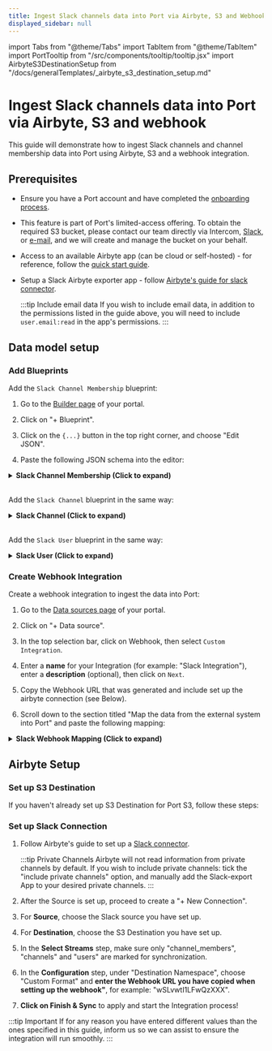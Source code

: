 ```yaml
---
title: Ingest Slack channels data into Port via Airbyte, S3 and Webhook
displayed_sidebar: null
---
```


import Tabs from "@theme/Tabs"
import TabItem from "@theme/TabItem"
import PortTooltip from "/src/components/tooltip/tooltip.jsx"
import AirbyteS3DestinationSetup from "/docs/generalTemplates/_airbyte_s3_destination_setup.md"


# Ingest Slack channels data into Port via Airbyte, S3 and webhook

This guide will demonstrate how to ingest Slack channels and channel membership data into Port using Airbyte, S3 and a webhook integration.

## Prerequisites

- Ensure you have a Port account and have completed the [onboarding process](https://docs.port.io/quickstart).

- This feature is part of Port's limited-access offering. To obtain the required S3 bucket, please contact our team directly via Intercom, [Slack](https://www.getport.io/community), or [e-mail](mailto:support@getport.io), and we will create and manage the bucket on your behalf.

- Access to an available Airbyte app (can be cloud or self-hosted) - for reference, follow the [quick start guide](https://docs.airbyte.com/using-airbyte/getting-started/oss-quickstart).

- Setup a Slack Airbyte exporter app - follow [Airbyte's guide for slack connector](https://docs.airbyte.com/integrations/sources/slack).

  :::tip Include email data
  If you wish to include email data, in addition to the permissions listed in the guide above, you will need to include `user.email:read` in the app's permissions.
  :::

  
## Data model setup

### Add Blueprints 

Add the `Slack Channel Membership` blueprint:

1. Go to the [Builder page](https://app.getport.io/settings/data-model) of your portal.

2. Click on "+ Blueprint".

3. Click on the `{...}` button in the top right corner, and choose "Edit JSON".

4. Paste the following JSON schema into the editor:

<details>
<summary><b>Slack Channel Membership (Click to expand)</b></summary>

```json showLineNumbers
{
  "identifier": "slack_channel_membership",
  "description": "Slack Channel Membership",
  "title": "Slack Channel Membership",
  "icon": "Slack",
  "schema": {
    "properties": {
      "member_id": {
        "type": "string",
        "description": "ID of the user who is a member of the channel."
      },
      "channel_id": {
        "type": "string",
        "description": "ID of the channel the user belongs to."
      }
    },
    "required": [
      "member_id",
      "channel_id"
    ]
  },
  "mirrorProperties": {},
  "calculationProperties": {},
  "aggregationProperties": {},
  "relations": {}
}
```

</details>
<br/>

Add the `Slack Channel` blueprint in the same way:

<details>
<summary><b>Slack Channel (Click to expand)</b></summary>

```json showLineNumbers
{
  "identifier": "slack_channel",
  "description": "Slack Channel",
  "title": "Slack Channel",
  "icon": "Slack",
  "schema": {
    "properties": {
      "is_private": {
        "type": "boolean",
        "description": "Indicates if the channel is private."
      },
      "context_team_id": {
        "type": "string",
        "description": "ID of the team the channel belongs to."
      },
      "is_channel": {
        "type": "boolean",
        "description": "Indicates if this is a channel (true) or a direct message (false)."
      },
      "is_shared": {
        "type": "boolean",
        "description": "Indicates if the channel is shared across teams."
      },
      "previous_names": {
        "type": "array",
        "description": "List of previous names of the channel."
      },
      "creator": {
        "type": "string",
        "description": "ID of the user who created the channel."
      },
      "createdAt": {
        "type": "number",
        "description": "Timestamp of when the channel was created."
      },
      "is_ext_shared": {
        "type": "boolean",
        "description": "Indicates if the channel is externally shared."
      },
      "is_group": {
        "type": "boolean",
        "description": "Indicates if this is a group DM."
      },
      "is_archived": {
        "type": "boolean",
        "description": "Indicates if the channel is archived."
      },
      "shared_team_ids": {
        "type": "array",
        "description": "List of teams the channel is shared with."
      },
      "is_org_shared": {
        "type": "boolean",
        "description": "Indicates if the channel is shared across the entire organization."
      },
      "num_members": {
        "type": "number",
        "title": "num_members"
      },
      "purpose": {
        "type": "string",
        "description": "Information about the channel's purpose."
      },
      "topic": {
        "type": "string",
        "description": "Information about the channel's topic."
      }
    },
    "required": []
  },
  "mirrorProperties": {
    "member_id": {
      "title": "member_id",
      "path": "users.member_id"
    }
  },
  "calculationProperties": {},
  "aggregationProperties": {},
  "relations": {
    "users": {
      "title": "Users",
      "target": "slack_channel_membership",
      "required": false,
      "many": true
    }
  }
}
```

</details>
<br/>

Add the `Slack User` blueprint in the same way:

<details>
<summary><b>Slack User (Click to expand)</b></summary>

```json showLineNumbers
{
  "identifier": "slack_user",
  "description": "Slack User",
  "title": "Slack User",
  "icon": "Slack",
  "schema": {
    "properties": {
      "tz": {
        "type": "string",
        "description": "The user's time zone."
      },
      "is_restricted": {
        "type": "boolean",
        "description": "Indicates if the user is restricted."
      },
      "is_primary_owner": {
        "type": "boolean",
        "description": "Indicates if the user is the primary owner."
      },
      "real_name": {
        "type": "string",
        "description": "The user's real name."
      },
      "team_id": {
        "type": "string",
        "description": "The user's team ID."
      },
      "is_admin": {
        "type": "boolean",
        "description": "Indicates if the user is an admin."
      },
      "is_app_user": {
        "type": "boolean",
        "description": "Indicates if the user is an app user."
      },
      "deleted": {
        "type": "boolean",
        "description": "Indicates if the user is deleted."
      },
      "is_bot": {
        "type": "boolean",
        "description": "Indicates if the user is a bot."
      },
      "email": {
        "type": "string",
        "title": "email"
      }
    },
    "required": []
  },
  "mirrorProperties": {
    "channel_id": {
      "title": "channel_id",
      "path": "membership.channel_id"
    }
  },
  "calculationProperties": {},
  "aggregationProperties": {},
  "relations": {
    "user": {
      "title": "User",
      "target": "_user",
      "required": false,
      "many": false
    },
    "membership": {
      "title": "membership",
      "target": "slack_channel_membership",
      "required": false,
      "many": true
    }
  }
}
```

</details>

### Create Webhook Integration

Create a webhook integration to ingest the data into Port:

1. Go to the [Data sources page](https://app.getport.io/settings/data-sources) of your portal.

2. Click on "+ Data source".

3. In the top selection bar, click on Webhook, then select `Custom Integration`.

4. Enter a **name** for your Integration (for example: "Slack Integration"), enter a **description** (optional), then click on `Next`.

5. Copy the Webhook URL that was generated and include set up the airbyte connection (see Below).

6. Scroll down to the section titled "Map the data from the external system into Port" and paste the following mapping:

<details>
<summary><b>Slack Webhook Mapping (Click to expand)</b></summary>

```json showLineNumbers
[
  {
    "blueprint": "slack_channel",
    "operation": "create",
    "filter": "(.body | has(\"_PORT_SOURCE_OBJECT_KEY\")) and (.body._PORT_SOURCE_OBJECT_KEY | split(\"/\") | .[2] | IN(\"channels\"))",
    "entity": {
      "identifier": ".body.id | tostring",
      "title": ".body.name_normalized | tostring",
      "properties": {
        "is_private": ".body.is_private",
        "purpose": ".body.purpose.value",
        "context_team_id": ".body.context_team_id",
        "is_shared": ".body.is_shared",
        "previous_names": ".body.previous_names",
        "creator": ".body.creator",
        "createdAt": ".body.created",
        "is_ext_shared": ".body.is_ext_shared",
        "is_group": ".body.is_group",
        "is_archived": ".body.is_archived",
        "num_members": ".body.num_members | tonumber? // .",
        "topic": ".body.topic.value",
        "shared_team_ids": ".body.shared_team_ids",
        "is_org_shared": ".body.is_org_shared"
      },
      "relations": {
        "users": {
          "combinator": "'and'",
          "rules": [
            {
              "property": "'channel_id'",
              "operator": "'='",
              "value": ".body.id | tostring"
            }
          ]
        }
      }
    }
  },
  {
    "blueprint": "slack_user",
    "operation": "create",
    "filter": "(.body | has(\"_PORT_SOURCE_OBJECT_KEY\")) and (.body._PORT_SOURCE_OBJECT_KEY | split(\"/\") | .[2] | IN(\"users\"))",
    "entity": {
      "identifier": ".body.id | tostring",
      "title": ".body.name | tostring",
      "properties": {
        "tz": ".body.tz",
        "is_restricted": ".body.is_restricted",
        "is_primary_owner": ".body.is_primary_owner",
        "real_name": ".body.real_name",
        "team_id": ".body.team_id",
        "is_admin": ".body.is_admin",
        "is_app_user": ".body.is_app_user",
        "deleted": ".body.deleted",
        "is_bot": ".body.is_bot",
        "email": ".body.profile.email"
      },
      "relations": {
        "user": ".body.profile.email"
      }
    }
  },
  {
    "blueprint": "slack_channel_membership",
    "operation": "create",
    "filter": "(.body | has(\"_PORT_SOURCE_OBJECT_KEY\")) and (.body._PORT_SOURCE_OBJECT_KEY | split(\"/\") | .[2] | IN(\"channel_members\"))",
    "entity": {
      "identifier": ".body.channel_id + \"_\" + .body.member_id | tostring",
      "title": ".body.channel_id + \"_\" + .body.member_id | tostring",
      "properties": {
        "member_id": ".body.member_id",
        "channel_id": ".body.channel_id"
      }
    }
  }
]

```

</details>

## Airbyte Setup

### Set up S3 Destination

If you haven't already set up S3 Destination for Port S3, follow these steps:

<AirbyteS3DestinationSetup/>


### Set up Slack Connection

1. Follow Airbyte's guide to set up a [Slack connector](https://docs.airbyte.com/integrations/sources/slack).

    :::tip Private Channels
      Airbyte will not read information from private channels by default. 
      If you wish to include private channels: tick the "include private channels" option, 
      and manually add the Slack-export App to your desired private channels.
    ::: 

2. After the Source is set up, proceed to create a "+ New Connection".

3. For **Source**, choose the Slack source you have set up.

4. For **Destination**, choose the S3 Destination you have set up.

5. In the **Select Streams** step, make sure only "channel_members", "channels" and "users" are marked for synchronization.

6. In the **Configuration** step, under "Destination Namespace", choose "Custom Format" and **enter the Webhook URL you have copied when setting up the webhook"**, for example: "wSLvwtI1LFwQzXXX".

7. **Click on Finish & Sync** to apply and start the Integration process!

:::tip Important
  If for any reason you have entered different values than the ones specified in this guide,
  inform us so we can assist to ensure the integration will run smoothly.
::: 

